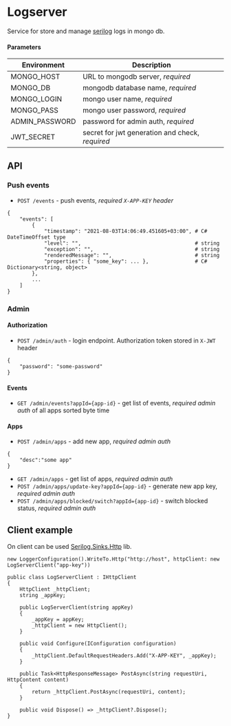 # Logserver

Service for store and manage [serilog](https://serilog.net) logs in mongo db.

#### Parameters

| Environment    | Description                                     |
| -------------- | ----------------------------------------------- |
| MONGO_HOST     | URL to mongodb server, _required_               |
| MONGO_DB       | mongodb database name, _required_               |
| MONGO_LOGIN    | mongo user name, _required_                     |
| MONGO_PASS     | mongo user password, _required_                 |
| ADMIN_PASSWORD | password for admin auth, _required_             |
| JWT_SECRET     | secret for jwt generation and check, _required_ |

## API

### Push events

* `POST /events` - push events, _required `X-APP-KEY` header_

```
{
    "events": [
        {
            "timestamp": "2021-08-03T14:06:49.451605+03:00", # C# DateTimeOffset type
            "level": "",                                     # string
            "exception": "",                                 # string
            "renderedMessage": "",                           # string
            "properties": { "some_key": ... },               # C# Dictionary<string, object>
        },
        ...
    ]
}
```

### Admin

#### Authorization

* `POST /admin/auth` - login endpoint. Authorization token stored in `X-JWT` header

```
{
    "password": "some-password"
}
```

#### Events

* `GET /admin/events?appId={app-id}` - get list of events, _required admin auth_
  of all apps sorted byte time

#### Apps

* `POST /admin/apps` - add new app, _required admin auth_

```
{
    "desc":"some app"
}
```

* `GET /admin/apps` - get list of apps, _required admin auth_
* `POST /admin/apps/update-key?appId={app-id}` - generate new app key, _required admin auth_
* `POST /admin/apps/blocked/switch?appId={app-id}` - switch blocked status, _required admin auth_

## Client example

On client can be used [Serilog.Sinks.Http](https://www.nuget.org/packages/Serilog.Sinks.Http/7.2.0) lib.

```
new LoggerConfiguration().WriteTo.Http("http://host", httpClient: new LogServerClient("app-key"))

public class LogServerClient : IHttpClient
{
	HttpClient _httpClient;
	string _appKey;

	public LogServerClient(string appKey)
	{
		_appKey = appKey;
		_httpClient = new HttpClient();
	}

	public void Configure(IConfiguration configuration)
	{
		_httpClient.DefaultRequestHeaders.Add("X-APP-KEY", _appKey);
	}

	public Task<HttpResponseMessage> PostAsync(string requestUri, HttpContent content)
	{
		return _httpClient.PostAsync(requestUri, content);
	}

	public void Dispose() => _httpClient?.Dispose();
}

```




































